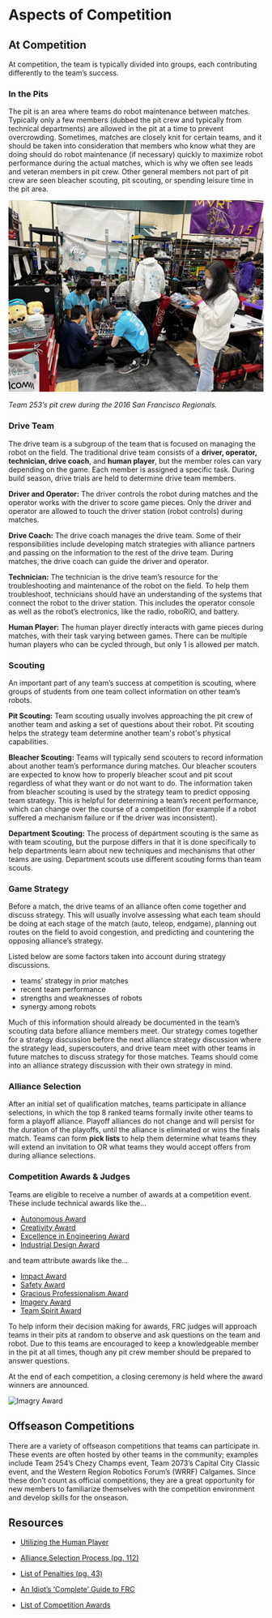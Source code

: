 # Aspects of Competition

## At Competition

At competition, the team is typically divided into groups, each contributing differently to the team’s success.

### In the Pits

The pit is an area where teams do robot maintenance between matches. Typically only a few members (dubbed the pit crew and typically from technical departments) are allowed in the pit at a time to prevent overcrowding. Sometimes, matches are closely knit for certain teams, and it should be taken into consideration that members who know what they are doing should do robot maintenance (if necessary) quickly to maximize robot performance during the actual matches, which is why we often see leads and veteran members in pit crew. Other general members not part of pit crew are seen bleacher scouting, pit scouting, or spending leisure time in the pit area.

![Pit Crew 2016](../assets/images/frc/IMG_1414.jpeg)

*Team 253’s pit crew during the 2016 San Francisco Regionals.*

### Drive Team

The drive team is a subgroup of the team that is focused on managing the robot on the field. The traditional drive team consists of a **driver, operator, technician, drive coach**, and **human player**, but the member roles can vary depending on the game. Each member is assigned a specific task. During build season, drive trials are held to determine drive team members.

**Driver and Operator:** The driver controls the robot during matches and the operator works with the driver to score game pieces. Only the driver and operator are allowed to touch the driver station (robot controls) during matches.

**Drive Coach:** The drive coach manages the drive team. Some of their responsibilities include developing match strategies with alliance partners and passing on the information to the rest of the drive team. During matches, the drive coach can guide the driver and operator.

**Technician:** The technician is the drive team’s resource for the troubleshooting and maintenance of the robot on the field. To help them troubleshoot, technicians should have an understanding of the systems that connect the robot to the driver station. This includes the operator console as well as the robot’s electronics, like the radio, roboRIO, and battery. 

**Human Player:** The human player directly interacts with game pieces during matches, with their task varying between games. There can be multiple human players who can be cycled through, but only 1 is allowed per match.

### Scouting

An important part of any team’s success at competition is scouting, where groups of students from one team collect information on other team’s robots. 

**Pit Scouting:** Team scouting usually involves approaching the pit crew of another team and asking a set of questions about their robot. Pit scouting helps the strategy team determine another team's robot's physical capabilities.

**Bleacher Scouting:** Teams will typically send scouters to record information about another team’s performance during matches. Our bleacher scouters are expected to know how to properly bleacher scout and pit scout regardless of what they want or do not want to do. The information taken from bleacher scouting is used by the strategy team to predict opposing team strategy. This is helpful for determining a team’s recent performance, which can change over the course of a competition (for example if a robot suffered a mechanism failure or if the driver was inconsistent).

**Department Scouting:** The process of department scouting is the same as with team scouting, but the purpose differs in that it is done specifically to help departments learn about new techniques and mechanisms that other teams are using. Department scouts use different scouting forms than team scouts.

### Game Strategy

Before a match, the drive teams of an alliance often come together and discuss strategy. This will usually involve assessing what each team should be doing at each stage of the match (auto, teleop, endgame), planning out routes on the field to avoid congestion, and predicting and countering the opposing alliance’s strategy. 

Listed below are some factors taken into account during strategy discussions.

- teams’ strategy in prior matches
- recent team performance
- strengths and weaknesses of robots
- synergy among robots

Much of this information should already be documented in the team’s scouting data before alliance members meet. Our strategy comes together for a strategy discussion before the next alliance strategy discussion where the strategy lead, superscouters, and drive team meet with other teams in future matches to discuss strategy for those matches. Teams should come into an alliance strategy discussion with their own strategy in mind. 

### Alliance Selection

After an initial set of qualification matches, teams participate in alliance selections, in which the top 8 ranked teams formally invite other teams to form a playoff alliance. Playoff alliances do not change and will persist for the duration of the playoffs, until the alliance is eliminated or wins the finals match. Teams can form **pick lists** to help them determine what teams they will extend an invitation to OR what teams they would accept offers from during alliance selections.

### Competition Awards & Judges

Teams are eligible to receive a number of awards at a competition event. These include technical awards like the...

- [Autonomous Award](https://www.firstinspires.org/resource-library/frc/awards-based-on-machine-creativity-innovation#AutonomousAward)
- [Creativity Award](https://www.firstinspires.org/resource-library/frc/awards-based-on-machine-creativity-innovation#creativity) 
- [Excellence in Engineering Award](https://www.firstinspires.org/resource-library/frc/awards-based-on-machine-creativity-innovation#creativity)
- [Industrial Design Award](https://www.firstinspires.org/resource-library/frc/awards-based-on-machine-creativity-innovation#IndustrialDesignAward)

and team attribute awards like the...

- [Impact Award](https://www.firstinspires.org/resource-library/frc/submitted-awards)
- [Safety Award](https://www.firstinspires.org/resource-library/frc/awards-based-on-team-attributes#safety)
- [Gracious Professionalism Award](https://www.firstinspires.org/resource-library/frc/awards-based-on-team-attributes#gp) 
- [Imagery Award](https://www.firstinspires.org/resource-library/frc/awards-based-on-team-attributes#imagery) 
- [Team Spirit Award](https://www.firstinspires.org/resource-library/frc/awards-based-on-team-attributes#teamspirit)

To help inform their decision making for awards, FRC judges will approach teams in their pits at random to observe and ask questions on the team and robot. Due to this teams are encouraged to keep a knowledgeable member in the pit at all times, though any pit crew member should be prepared to answer questions.

At the end of each competition, a closing ceremony is held where the award winners are announced. 

![Imagry Award](../assets/images/frc/team-4802-imagry-award.png)

## Offseason Competitions

There are a variety of offseason competitions that teams can participate in. These events are often hosted by other teams in the community; examples include Team 254’s Chezy Champs event, Team 2073’s Capital City Classic event, and the Western Region Robotics Forum’s (WRRF) Calgames. Since these don’t count as official competitions, they are a great opportunity for new members to familiarize themselves with the competition environment and develop skills for the onseason.

## Resources

- [Utilizing the Human Player](https://blog.thebluealliance.com/2015/11/10/utilizing-the-human-player-2008-present/)

- [Alliance Selection Process (pg. 112)](https://firstfrc.blob.core.windows.net/frc2021/Manual/2021FRCGameManual.pdf)

- [List of Penalties (pg. 43)](https://firstfrc.blob.core.windows.net/frc2021/Manual/2021FRCGameManual.pdf)

- [An Idiot’s ‘Complete’ Guide to FRC](https://hcwilson.weebly.com/uploads/3/8/4/6/38463501/frc_guide_-_arpan_rao.pdf)

- [List of Competition Awards](https://www.firstinspires.org/robotics/frc/awards)
